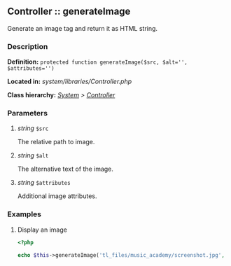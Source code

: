 
Controller :: generateImage
-------------------------------------------

Generate an image tag and return it as HTML string.


### Description ###

**Definition:** `protected function generateImage($src, $alt='', $attributes='')`

**Located in:** *system/libraries/Controller.php*

**Class hierarchy:** *[System](../System.php) > [Controller](../Controller.php)*


### Parameters ###

1. *string* `$src`

	The relative path to image.

2. *string* `$alt`

	The alternative text of the image.

3. *string* `$attributes`

	Additional image attributes.


### Examples ###

1. Display an image

	```php
	<?php

	echo $this->generateImage('tl_files/music_academy/screenshot.jpg', 'Screenshot of Music Academy');
	```

